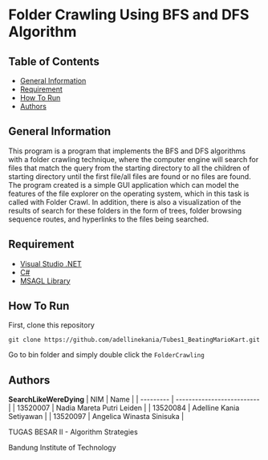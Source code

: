 # Folder Crawling Using BFS and DFS Algorithm

## Table of Contents
- [General Information](#general-information)
- [Requirement](#requirement)
- [How To Run](#how-to-run)
- [Authors](#authors)

## General Information
This program is a program that implements the BFS and DFS algorithms with a folder crawling technique, where the computer engine will search for files that match the query from the starting directory to all the children of starting directory until the first file/all files are found or no files are found. <br/>
The program created is a simple GUI application which can model the features of the file explorer on the operating system, which in this task is called
with Folder Crawl. In addition, there is also a visualization of the results of search for these folders in the form of trees, folder browsing sequence routes, and hyperlinks to the files being searched.

## Requirement
- [Visual Studio .NET](https://visualstudio.microsoft.com/)
- [C#](https://www.jetbrains.com/idea/)
- [MSAGL Library](https://www.microsoft.com/en-us/research/project/microsoft-automatic-graph-layout/)

## How To Run
First, clone this repository
```
git clone https://github.com/adellinekania/Tubes1_BeatingMarioKart.git
```
Go to bin folder and simply double click the ```FolderCrawling```

## Authors

<b>SearchLikeWereDying</b>
| NIM       | Name                      |
| --------- | --------------------------|
| 13520007  | Nadia Mareta Putri Leiden |
| 13520084  | Adelline Kania Setiyawan  |
| 13520097  | Angelica Winasta Sinisuka |

TUGAS BESAR II - Algorithm Strategies

Bandung Institute of Technology
